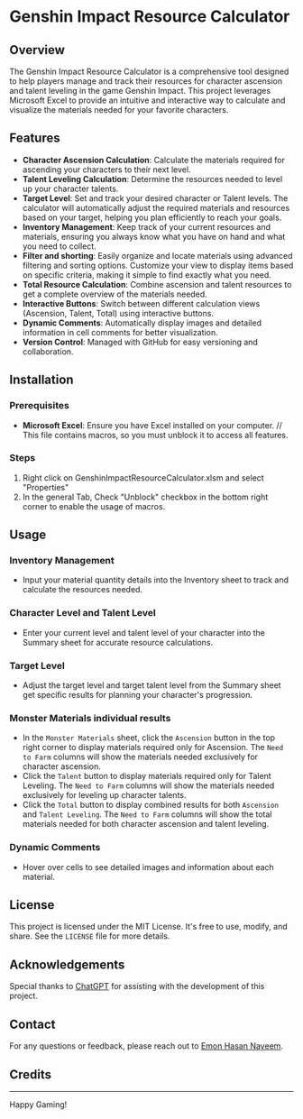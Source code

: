 # Genshin Impact Resource Calculator

## Overview

The Genshin Impact Resource Calculator is a comprehensive tool designed to help players manage and track their resources for character ascension and talent leveling in the game Genshin Impact. This project leverages Microsoft Excel to provide an intuitive and interactive way to calculate and visualize the materials needed for your favorite characters.

## Features

- **Character Ascension Calculation**: Calculate the materials required for ascending your characters to their next level.
- **Talent Leveling Calculation**: Determine the resources needed to level up your character talents.
- **Target Level**: Set and track your desired character or Talent levels. The calculator will automatically adjust the required materials and resources based on your target, helping you plan efficiently to reach your goals.
- **Inventory Management**: Keep track of your current resources and materials, ensuring you always know what you have on hand and what you need to collect.
- **Filter and shorting**: Easily organize and locate materials using advanced filtering and sorting options. Customize your view to display items based on specific criteria, making it simple to find exactly what you need.
- **Total Resource Calculation**: Combine ascension and talent resources to get a complete overview of the materials needed.
- **Interactive Buttons**: Switch between different calculation views (Ascension, Talent, Total) using interactive buttons.
- **Dynamic Comments**: Automatically display images and detailed information in cell comments for better visualization.
- **Version Control**: Managed with GitHub for easy versioning and collaboration.

## Installation

### Prerequisites

- **Microsoft Excel**: Ensure you have Excel installed on your computer. 
// This file contains macros, so you must unblock it to access all features. 

### Steps
1. Right click on GenshinImpactResourceCalculator.xlsm and select "Properties"
2. In the general Tab, Check "Unblock" checkbox in the bottom right corner to enable the usage of macros.

## Usage

### Inventory Management

- Input your material quantity details into the Inventory sheet to track and calculate the resources needed.

### Character Level and Talent Level

- Enter your current level and talent level of your character into the Summary sheet for accurate resource calculations.

### Target Level

- Adjust the target level and target talent level from the Summary sheet get specific results for planning your character's progression.

### Monster Materials individual results

- In the `Monster Materials` sheet, click the `Ascension` button in the top right corner to display materials required only for Ascension. The `Need to Farm` columns will show the materials needed exclusively for character ascension.
- Click the `Talent` button to display materials required only for Talent Leveling. The `Need to Farm` columns will show the materials needed exclusively for leveling up character talents.
- Click the `Total` button to display combined results for both `Ascension` and `Talent Leveling`. The `Need to Farm` columns will show the total materials needed for both character ascension and talent leveling.

### Dynamic Comments

- Hover over cells to see detailed images and information about each material.

## License

This project is licensed under the MIT License. It's free to use, modify, and share. See the `LICENSE` file for more details.

## Acknowledgements

Special thanks to [ChatGPT](https://www.openai.com/chatgpt) for assisting with the development of this project.

## Contact

For any questions or feedback, please reach out to [Emon Hasan Nayeem](mailto:its3m0n@gmail.com).

## Credits

---

Happy Gaming!
